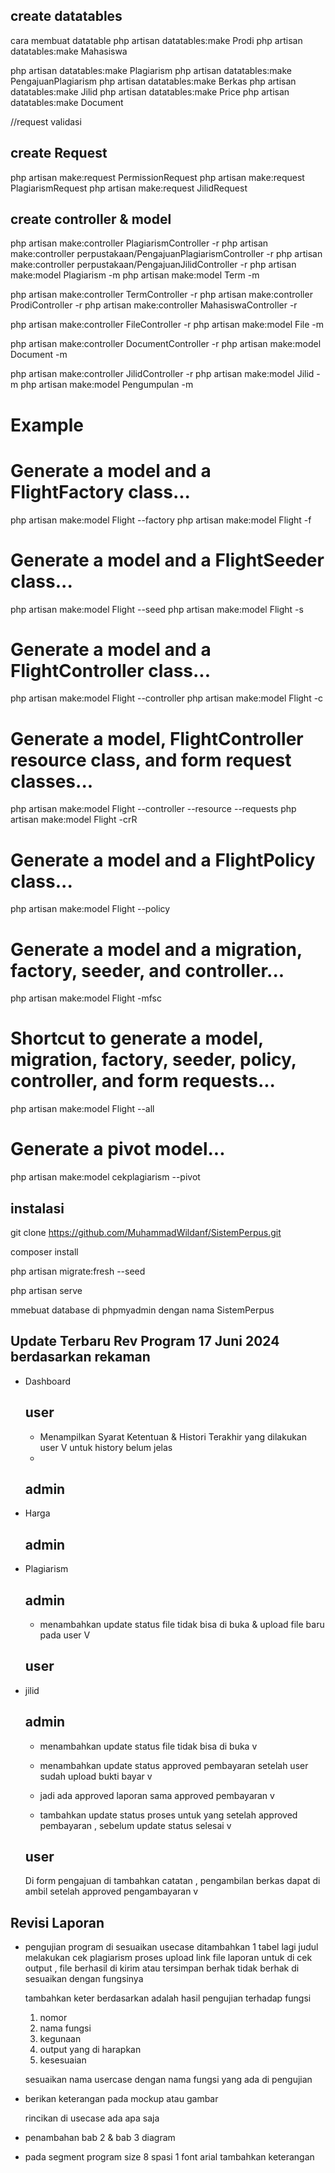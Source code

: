 ## create datatables

cara membuat datatable
php artisan datatables:make Prodi
php artisan datatables:make Mahasiswa

php artisan datatables:make Plagiarism
php artisan datatables:make PengajuanPlagiarism
php artisan datatables:make Berkas
php artisan datatables:make Jilid
php artisan datatables:make Price
php artisan datatables:make Document


//request validasi

## create Request

php artisan make:request PermissionRequest
php artisan make:request PlagiarismRequest
php artisan make:request JilidRequest

## create controller & model

php artisan make:controller PlagiarismController -r
php artisan make:controller perpustakaan/PengajuanPlagiarismController -r
php artisan make:controller perpustakaan/PengajuanJilidController -r
php artisan make:model Plagiarism -m 
php artisan make:model Term -m 

php artisan make:controller TermController -r
php artisan make:controller ProdiController -r
php artisan make:controller MahasiswaController -r

php artisan make:controller FileController -r
php artisan make:model File -m 

php artisan make:controller DocumentController -r
php artisan make:model Document -m 

php artisan make:controller JilidController -r
php artisan make:model Jilid -m 
php artisan make:model Pengumpulan -m 

# Example

# Generate a model and a FlightFactory class...
php artisan make:model Flight --factory
php artisan make:model Flight -f
 
# Generate a model and a FlightSeeder class...
php artisan make:model Flight --seed
php artisan make:model Flight -s
 
# Generate a model and a FlightController class...
php artisan make:model Flight --controller
php artisan make:model Flight -c
 
# Generate a model, FlightController resource class, and form request classes...
php artisan make:model Flight --controller --resource --requests
php artisan make:model Flight -crR
 
# Generate a model and a FlightPolicy class...
php artisan make:model Flight --policy
 
# Generate a model and a migration, factory, seeder, and controller...
php artisan make:model Flight -mfsc
 
# Shortcut to generate a model, migration, factory, seeder, policy, controller, and form requests...
php artisan make:model Flight --all
 
# Generate a pivot model...
php artisan make:model cekplagiarism --pivot



## instalasi

git clone https://github.com/MuhammadWildanf/SistemPerpus.git

composer install


php artisan migrate:fresh --seed

php artisan serve

mmebuat database di phpmyadmin dengan nama SistemPerpus


## Update Terbaru Rev Program 17 Juni 2024 berdasarkan rekaman

- Dashboard 
    ## user
    - Menampilkan Syarat Ketentuan & Histori Terakhir yang dilakukan user V untuk history belum jelas
    - 

    ## admin
- Harga 
  ## admin

- Plagiarism 
  ## admin
  - menambahkan update status file tidak bisa di buka & upload file baru pada user V
     
  ## user

- jilid 

  ## admin
  - menambahkan update status file tidak bisa di buka v
  - menambahkan update status approved pembayaran setelah user sudah upload bukti bayar v
  
  - jadi ada approved laporan sama approved pembayaran  v 
  - tambahkan update status proses untuk yang setelah approved pembayaran , sebelum update status selesai  v

  ## user
    Di form pengajuan di tambahkan catatan , pengambilan berkas dapat di ambil setelah approved pengambayaran v 


## 

## Revisi Laporan

- pengujian program di sesuaikan usecase
  ditambahkan 1 tabel lagi 
  judul melakukan cek plagiarism 
  proses upload link file laporan untuk di cek 
  output , file berhasil di kirim atau tersimpan
  berhak tidak berhak di sesuaikan dengan fungsinya

  tambahkan keter
  berdasarkan adalah hasil pengujian terhadap fungsi
  1. nomor 
  2. nama fungsi 
  3. kegunaan
  4. output yang di harapkan
  5. kesesuaian

  sesuaikan nama usercase dengan nama fungsi yang ada di pengujian

- berikan keterangan pada mockup atau gambar 

  rincikan di usecase ada apa saja 
- penambahan bab 2 & bab 3 diagram

- pada segment program size 8 spasi 1 font arial
  tambahkan keterangan 



 




